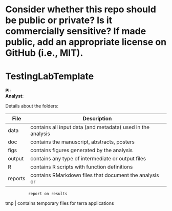 # Consider whether this repo should be public or private? Is it commercially sensitive? If made public, add an appropriate license on GitHub (i.e., MIT).
# TestingLabTemplate  
**PI**:<INSERT THEIR NAME>  
**Analyst**:<INSERT YOUR NAME>  

Details about the folders:

File | Description
---|----------------------------------------------------------
data | contains all input data (and metadata) used in the analysis
doc | contains the manuscript, abstracts, posters
figs | contains figures generated by the analysis
output | contains any type of intermediate or output files
R | contains R scripts with function definitions
reports | contains RMarkdown files that document the analysis or
              report on results
tmp | contains temporary files for terra applications
